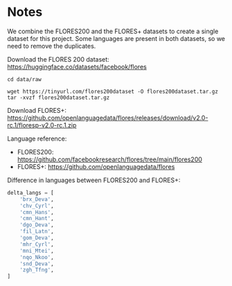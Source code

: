 # Notes

We combine the FLORES200 and the FLORES+ datasets to create a single dataset for this project. Some languages are present in both datasets, so we need to remove the duplicates.

Download the FLORES 200 dataset: https://huggingface.co/datasets/facebook/flores

```
cd data/raw

wget https://tinyurl.com/flores200dataset -O flores200dataset.tar.gz
tar -xvzf flores200dataset.tar.gz
```

Download FLORES+: https://github.com/openlanguagedata/flores/releases/download/v2.0-rc.1/floresp-v2.0-rc.1.zip

Language reference:

- FLORES200: https://github.com/facebookresearch/flores/tree/main/flores200
- FLORES+: https://github.com/openlanguagedata/flores


Difference in languages between FLORES200 and FLORES+:

```python
delta_langs = [
    'brx_Deva',
    'chv_Cyrl',
    'cmn_Hans',
    'cmn_Hant',
    'dgo_Deva',
    'fil_Latn',
    'gom_Deva',
    'mhr_Cyrl',
    'mni_Mtei',
    'nqo_Nkoo',
    'snd_Deva',
    'zgh_Tfng',
]
 ```
